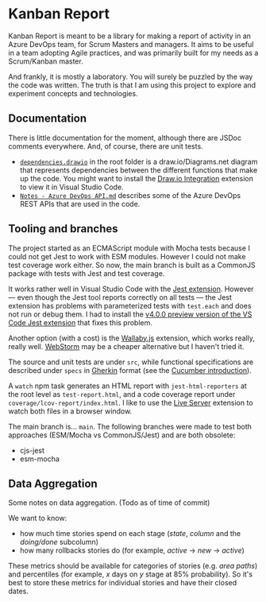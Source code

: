 # Kanban Report

Kanban Report is meant to be a library for making a report of activity in an Azure DevOps team, for Scrum Masters and managers. It aims to be useful in a team adopting Agile practices, and was primarily built for my needs as a Scrum/Kanban master.

And frankly, it is mostly a laboratory. You will surely be puzzled by the way the code was written. The truth is that I am using this project to explore and experiment concepts and technologies.

## Documentation

There is little documentation for the moment, although there are JSDoc comments everywhere. And, of course, there are unit tests.

* [`dependencies.drawio`](./dependencies.drawio) in the root folder is a draw.io/Diagrams.net diagram that represents dependencies between the different functions that make up the code. You might want to install the [Draw.io Integration](https://marketplace.visualstudio.com/items?itemName=hediet.vscode-drawio) extension to view it in Visual Studio Code.
* [`Notes - Azure DevOps API.md`](./Notes%20-%20Azure%20DevOps%20API.md) describes some of the Azure DevOps REST APIs that are used in the code.

## Tooling and branches

The project started as an ECMAScript module with Mocha tests because I could not get Jest to work with ESM modules. However I could not make test coverage work either. So now, the main branch is built as a CommonJS package with tests with Jest and test coverage.

It works rather well in Visual Studio Code with the [Jest extension](https://marketplace.visualstudio.com/items?itemName=Orta.vscode-jest). However ― even though the Jest tool reports correctly on all tests ― the Jest extension has problems with parameterized tests with `test.each` and does not run or debug them. I had to install the [v4.0.0 preview version of the VS Code Jest extension](https://github.com/jest-community/vscode-jest/releases/tag/v4.0.0-alpha.5) that fixes this problem.

Another option (with a cost) is the [Wallaby.js](https://wallabyjs.com/) extension, which works really, really well. [WebStorm](https://www.jetbrains.com/webstorm/) may be a cheaper alternative but I haven't tried it.

The source and unit tests are under `src`, while functional specifications are described under `specs` in [Gherkin](https://cucumber.io/docs/gherkin/reference/) format (see the [Cucumber introduction](https://cucumber.io/docs/guides/overview/)).

A `watch` npm task generates an HTML report with `jest-html-reporters` at the root level as `test-report.html`, and a code coverage report under `coverage/lcov-report/index.html`. I like to use the [Live Server](https://marketplace.visualstudio.com/items?itemName=ritwickdey.LiveServer) extension to watch both files in a browser window.

The main branch is... `main`. The following branches were made to test both approaches (ESM/Mocha vs CommonJS/Jest) and are both obsolete:

* cjs-jest
* esm-mocha

## Data Aggregation

Some notes on data aggregation. (Todo as of time of commit)

We want to know:

* how much time stories spend on each stage (*state*, *column* and the *doing/done* subcolumn)
* how many rollbacks stories do (for example, *active* → *new* → *active*)

These metrics should be available for categories of stories (e.g. *area paths*) and percentiles (for example, *x* days on *y* stage at 85% probability). So it's best to store these metrics for individual stories and have their closed dates.
